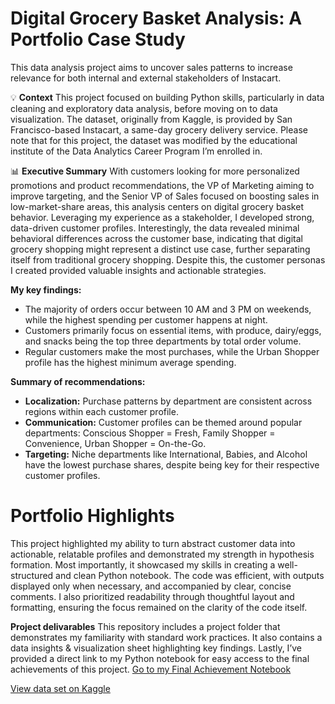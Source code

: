 # Digital Grocery Basket Analysis: A Portfolio Case Study
This data analysis project aims to uncover sales patterns to increase relevance for both internal and external stakeholders of Instacart.

💡 **Context**
This project focused on building Python skills, particularly in data cleaning and exploratory data analysis, before moving on to data visualization. The dataset, originally from Kaggle, is provided by San Francisco-based Instacart, a same-day grocery delivery service. Please note that for this project, the dataset was modified by the educational institute of the Data Analytics Career Program I’m enrolled in.

📊 **Executive Summary**
With customers looking for more personalized promotions and product recommendations, the VP of Marketing aiming to improve targeting, and the Senior VP of Sales focused on boosting sales in low-market-share areas, this analysis centers on digital grocery basket behavior. Leveraging my experience as a stakeholder, I developed strong, data-driven customer profiles. Interestingly, the data revealed minimal behavioral differences across the customer base, indicating that digital grocery shopping might represent a distinct use case, further separating itself from traditional grocery shopping. Despite this, the customer personas I created provided valuable insights and actionable strategies.

**My key findings:**
* The majority of orders occur between 10 AM and 3 PM on weekends, while the highest spending per customer happens at night.
* Customers primarily focus on essential items, with produce, dairy/eggs, and snacks being the top three departments by total order volume.
* Regular customers make the most purchases, while the Urban Shopper profile has the highest minimum average spending.

**Summary of recommendations:**
* **Localization:** Purchase patterns by department are consistent across regions within each customer profile.
* **Communication:** Customer profiles can be themed around popular departments: Conscious Shopper = Fresh, Family Shopper = Convenience, Urban Shopper = On-the-Go.
* **Targeting:** Niche departments like International, Babies, and Alcohol have the lowest purchase shares, despite being key for their respective customer profiles.

# **Portfolio Highlights**
This project highlighted my ability to turn abstract customer data into actionable, relatable profiles and demonstrated my strength in hypothesis formation. Most importantly, it showcased my skills in creating a well-structured and clean Python notebook. The code was efficient, with outputs displayed only when necessary, and accompanied by clear, concise comments. I also prioritized readability through thoughtful layout and formatting, ensuring the focus remained on the clarity of the code itself.

**Project delivarables**
This repository includes a project folder that demonstrates my familiarity with standard work practices. It also contains a data insights & visualization sheet highlighting key findings. Lastly, I’ve provided a direct link to my Python notebook for easy access to the final achievements of this project. [Go to my Final Achievement Notebook]()

[View data set on Kaggle](https://www.kaggle.com/datasets/psparks/instacart-market-basket-analysis "View data set on Kaggle")